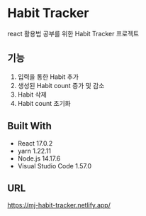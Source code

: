 # Habit Tracker 
react 활용법 공부를 위한 Habit Tracker 프로젝트 

## 기능

1. 입력을 통한 Habit 추가
2. 생성된 Habit count 증가 및 감소
3. Habit 삭제
4. Habit count 초기화

## Built With

- React 17.0.2
- yarn 1.22.11
- Node.js 14.17.6
- Visual Studio Code 1.57.0

## URL 

https://mj-habit-tracker.netlify.app/
